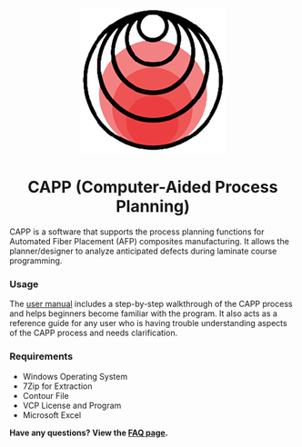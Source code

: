 <p align="center">
<img src=assets/CAPP_LOGO.png>
<h1 align="center">CAPP (Computer-Aided Process Planning)</h1>

CAPP is a software that supports the process planning functions for Automated Fiber Placement (AFP) composites manufacturing. It allows the planner/designer to analyze anticipated defects during laminate course programming. 


### **Usage**

The [user manual](https://github.com/neXtMcNAIR/CAPP/wiki/Ply-Models) includes a step-by-step walkthrough of the CAPP process and helps beginners become familiar with the program. It also acts as a reference guide for any user who is having trouble understanding aspects of the CAPP process and needs clarification.


### **Requirements**
- Windows Operating System
- 7Zip for Extraction
- Contour File
- VCP License and Program
- Microsoft Excel

**Have any questions? View the [FAQ page](https://github.com/neXtMcNAIR/CAPP/wiki/FAQ).**
